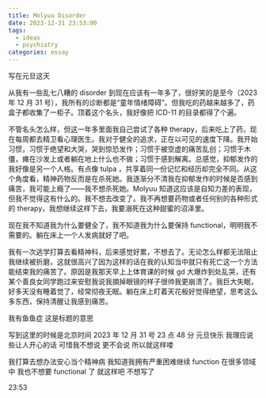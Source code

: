 ```yaml
---
title: Molyuu Disorder
date: 2023-12-31 23:53:00
tags:
  - ideas
  - psychiatry
categories: essay
---
```


写在元旦这天

<!--more-->

从我有一些乱七八糟的 disorder 到现在应该有一年多了，很好笑的是至今（2023 年 12 月 31 号），我所有的诊断都是“童年情绪障碍”。但我吃的药越来越多了，药盒子都收集了一柜子。顶着这个名头，我好像把 ICD-11 的目录都得了个遍。

不管名头怎么样，但这一年多里面我自己尝试了各种 therapy，后来吃上了药，现在每周都去精卫看心理医生。我对于健全的追求，正在以可见的速度下降。我开始习惯，习惯于绝望和大哭，哭到惊恐发作；习惯于被空虚的痛苦乱创；习惯于木僵，瘫在沙发上或者躺在地上什么也不做；习惯于感到解离。总感觉，抑郁发作的我好像是另一个人格。有点像 tulpa ，共享着同一份记忆和经历却完全不同。从这个角度看，精神药物反而是在杀死她。我逐渐分不清我在抑郁发作的时候是否感到痛苦，我可能上瘾了——我不想杀死她。Molyuu 知道这应该是自知力差的表现，但我不觉得这有什么的。我不想去改变了。我不再想要药物或者任何别的各种形式的 therapy，我想继续这样下去，我要溺死在这种甜蜜的沼泽里。

现在我不知道我为什么要健全了，我不知道我为什么要保持 functional，明明我不需要的。躺在床上一个人发病就好了吧。

我有一次逃学打算去看精神科，后来感觉好累，不想去了。无论怎么样都无法阻止我继续被折磨，这就很高兴了因为这样的话在我的认知当中就只有死亡这一个方法能结束我的痛苦了。原因是我那天早上上体育课的时候 gd 大爆炸到处乱哭，还有某个善良女同学跑过来安慰我说我摘掉眼镜的样子很帅我更崩溃了。我巨大失眠，好多天没有睡着觉了，经常彻夜无眠。躺在床上盯着天花板好觉得绝望，思考这么多东西，保持清醒让我感到痛苦。

我有鱼鱼症 这是标题的意思

写到这里的时候是北京时间 2023 年 12 月 31 号 23 点 48 分 元旦快乐 我理应说些让人开心的话 可惜我不想说 更不会说 所以就这样喽

我打算去想办法安心当个精神病 我知道我拥有严重困难继续 function 在很多领域中 我也不想要 functional 了 就这样吧 不想写了

23:53
